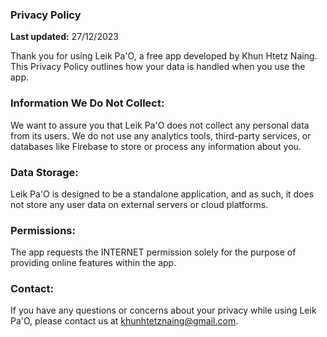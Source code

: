### Privacy Policy

**Last updated:** 27/12/2023

Thank you for using Leik Pa'O, a free app developed by Khun Htetz Naing. This Privacy Policy outlines how your data is handled when you use the app.

### Information We Do Not Collect:
We want to assure you that Leik Pa'O does not collect any personal data from its users. We do not use any analytics tools, third-party services, or databases like Firebase to store or process any information about you.

### Data Storage:
Leik Pa'O is designed to be a standalone application, and as such, it does not store any user data on external servers or cloud platforms.

### Permissions:
The app requests the INTERNET permission solely for the purpose of providing online features within the app.

### Contact:
If you have any questions or concerns about your privacy while using Leik Pa'O, please contact us at [khunhtetznaing@gmail.com](mailto:khunhtetznaing@gmail.com).
